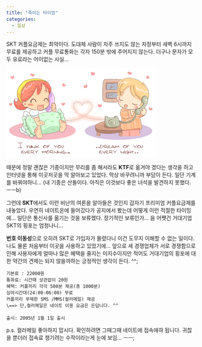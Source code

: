 ```yaml
---
title: "죽이는 타이밍"
categories:
  - 일상
---
```


SKT 커플요금제는 최악이다. 도대체 사람이 자주 쓰지도 않는 자정부터 새벽 6시까지 무료를 제공하고 커플 무료통화는 각자 150분 밖에 주어지지 않는다. 더구나 문자가 모두 유료라는 어이없는 사실...  

![](/assets/images/posts/2005/01/gk200000000064.gif)
  
때문에 정말 괜찮은 기종이지만 무리를 좀 해서라도 **KTF**로 옮겨야 겠다는 생각을 하고 인터넷을 통해 이곳저곳을 막 알아보고 있었다. 막상 바꾸려니까 부담이 든다. 일단 기계를 바꿔야하니... (내 기종은 산돌이다. 아직은 이것보다 좋은 녀석을 발견하지 못했다. ㅡㅡb)  
  
그런데 **SKT**에서도 이런 비난의 여론을 알아들은 것인지 갑자기 프리미엄 커플요금제를 내놓았다. 우연히 네이트온에 들어갔다가 공지에서 봤는데 어떻게 이런 적절한 타이밍에... 일단은 통신사를 옮기는 것을 보류했다. 장기적인 보류인가... 음 어쨋건 거대기업 SKT의 횡포는 엄청나니...  
  
**번호 이동성**으로 오히려 SKT로 가입자가 몰렸다니 이건 도무지 이해할 수 없는 일이다. 나도 물론 처음부터 이곳을 사용하고 있었기에... 앞으로 세 경쟁업체가 서로 경쟁함으로 인해 사용자에게 얼마나 많은 혜택을 줄지는 미지수이지만 적어도 거대기업의 횡포에 대한 약간의 견제는 되지 않을까하는 긍정적인 생각이 든다. ^^;  

```
기본료 : 22000원  
통화료: 시간때 상관없이 20원 
혜택: 커플끼리 각각 500분 제공(총 1000분) 
심야시간대(24:00-06:00) 무료
커플끼리 무제한 SMS /MMS(컬러메일) 제공
\==> 단,컬러메일은 네이트 이용 요금은 든답니다. ^^  
  
출시: 2005년 1월 1일 출시  
```
  
p.s. 컬러메일 좋아하지 맙시다. 확인하려면 그때그때 네이트에 접속애햐 됩니다. 귀찮을 뿐더러 접속료 챙기려는 수작이라는게 눈에 보임... ㅡㅡ;
